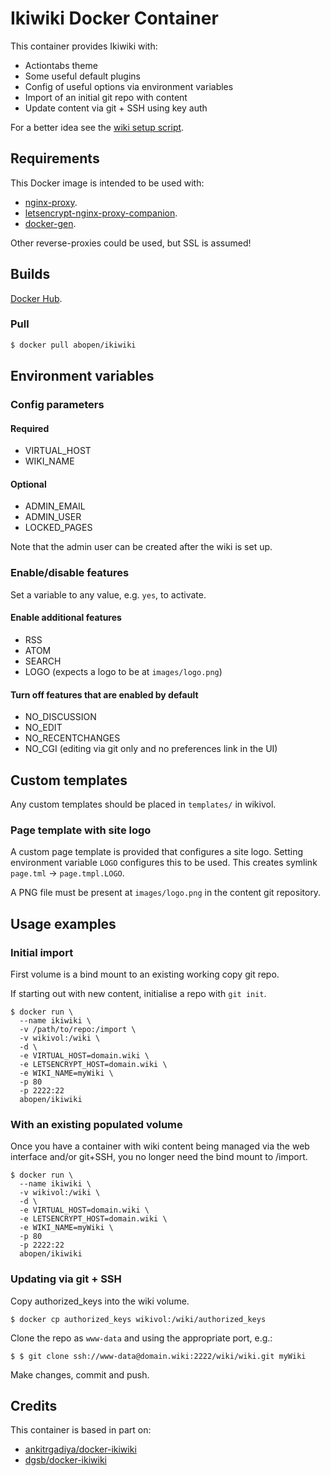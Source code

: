 # Ikiwiki Docker Container

This container provides Ikiwiki with:

* Actiontabs theme
* Some useful default plugins
* Config of useful options via environment variables
* Import of an initial git repo with content
* Update content via git + SSH using key auth

For a better idea see the [wiki setup script](https://github.com/abopen/ikiwiki-docker/blob/master/script/ikiwiki-setup.sh).

## Requirements

This Docker image is intended to be used with:

* [nginx-proxy](https://hub.docker.com/r/jwilder/nginx-proxy/).
* [letsencrypt-nginx-proxy-companion](https://hub.docker.com/r/jrcs/letsencrypt-nginx-proxy-companion/).
* [docker-gen](https://hub.docker.com/r/mkodockx/docker-gen/).

Other reverse-proxies could be used, but SSL is assumed!

## Builds

[Docker Hub](https://hub.docker.com/r/abopen/ikiwiki/).

### Pull

```bash
$ docker pull abopen/ikiwiki

```
## Environment variables

### Config parameters

#### Required

* VIRTUAL_HOST
* WIKI_NAME

#### Optional

* ADMIN_EMAIL
* ADMIN_USER
* LOCKED_PAGES

Note that the admin user can be created after the wiki is set up.

### Enable/disable features

Set a variable to any value, e.g. `yes`, to activate.

#### Enable additional features

* RSS
* ATOM
* SEARCH
* LOGO (expects a logo to be at `images/logo.png`)

#### Turn off features that are enabled by default 

* NO_DISCUSSION
* NO_EDIT
* NO_RECENTCHANGES
* NO_CGI (editing via git only and no preferences link in the UI)

## Custom templates

Any custom templates should be placed in `templates/` in wikivol.

### Page template with site logo

A custom page template is provided that configures a site logo.
Setting environment variable `LOGO` configures this to be used.
This creates symlink `page.tml` -> `page.tmpl.LOGO`.

A PNG file must be present at `images/logo.png` in the content
git repository.

## Usage examples

### Initial import

First volume is a bind mount to an existing working copy git repo.

If starting out with new content, initialise a repo with `git init`.

  ```
  $ docker run \
    --name ikiwiki \
    -v /path/to/repo:/import \
    -v wikivol:/wiki \
    -d \
    -e VIRTUAL_HOST=domain.wiki \
    -e LETSENCRYPT_HOST=domain.wiki \
    -e WIKI_NAME=myWiki \
    -p 80
    -p 2222:22
    abopen/ikiwiki
  ```

### With an existing populated volume

Once you have a container with wiki content being managed via the web
interface and/or git+SSH, you no longer need the bind mount to /import.

  ```
  $ docker run \
    --name ikiwiki \
    -v wikivol:/wiki \
    -d \
    -e VIRTUAL_HOST=domain.wiki \
    -e LETSENCRYPT_HOST=domain.wiki \
    -e WIKI_NAME=myWiki \
    -p 80
    -p 2222:22
    abopen/ikiwiki
  ```

### Updating via git + SSH

Copy authorized_keys into the wiki volume.

  ```
  $ docker cp authorized_keys wikivol:/wiki/authorized_keys
  ```

Clone the repo as `www-data` and using the appropriate port, e.g.:

  ```
  $ $ git clone ssh://www-data@domain.wiki:2222/wiki/wiki.git myWiki
  ```

Make changes, commit and push.

## Credits

This container is based in part on:

* [ankitrgadiya/docker-ikiwiki](https://github.com/ankitrgadiya/docker-ikiwiki)
* [dgsb/docker-ikiwiki](https://github.com/dgsb/docker-ikiwiki)
